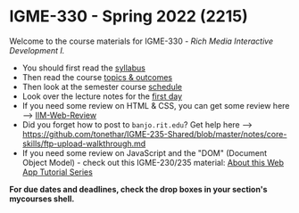 # IGME-330 - Spring 2022 (2215)
Welcome to the course materials for IGME-330 - *Rich Media Interactive Development I.*
- You should first read the [syllabus](syllabus.md)
- Then read the course [topics & outcomes](topics.md)
- Then look at the semester course [schedule](schedule.md)
- Look over the lecture notes for the [first day](./weekly/01A.md)
- If you need some review on HTML & CSS, you can get some review here --> [IIM-Web-Review](https://github.com/tonethar/IGME-230-Master/tree/master/IIM-Web-Review)
- Did you forget how to post to `banjo.rit.edu`? Get help here --> https://github.com/tonethar/IGME-235-Shared/blob/master/notes/core-skills/ftp-upload-walkthrough.md
- If you need some review on JavaScript and the "DOM" (Document Object Model) - check out this IGME-230/235 material: [About this Web App Tutorial Series](https://github.com/tonethar/IGME-230-Master/blob/master/notes/web-apps-0.md)

**For due dates and deadlines, check the drop boxes in your section's mycourses shell.**
